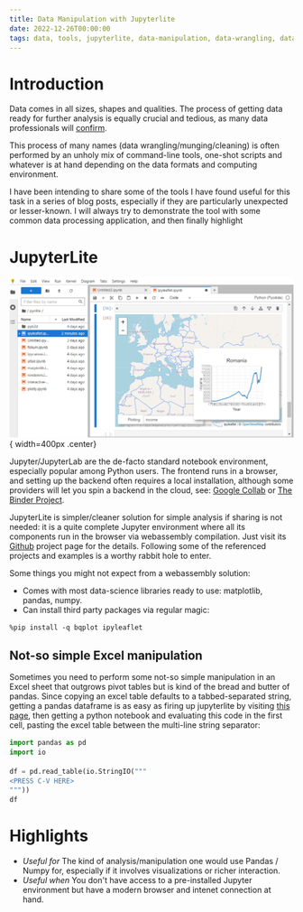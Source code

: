```yaml
---
title: Data Manipulation with Jupyterlite
date: 2022-12-26T00:00:00
tags: data, tools, jupyterlite, data-manipulation, data-wrangling, data-munging
---
```


# Introduction

Data comes in all sizes, shapes and qualities. The process of getting data ready
for further analysis is equally crucial and tedious, as many data professionals
will [confirm](https://forbes.com/sites/gilpress/2016/03/23/data-preparation-most-time-consuming-least-enjoyable-data-science-task-survey-says/).

This process of many names (data wrangling/munging/cleaning) is often performed
by an unholy mix of command-line tools, one-shot scripts and whatever is at hand
depending on the data formats and computing environment.

I have been intending to share some of the tools I have found useful for this
task in a series of blog posts, especially if they are particularly
unexpected or lesser-known. I will always try to demonstrate the tool with some
common data processing application, and then finally highlight

# JupyterLite

![&nbsp;](/images/jupyterlite.png "Sample of curve inflection points"){ width=400px .center}

Jupyter/JupyterLab are the de-facto standard notebook environment, especially
popular among Python users. The frontend runs in a browser, and setting up the backend often
requires a local installation, although some providers will let you spin a
backend in the cloud, see: [Google
Collab](https://colab.research.google.com/) or [The Binder
Project](https://mybinder.org/).

JupyterLite is simpler/cleaner solution for simple analysis if sharing is not
needed: it is a quite complete Jupyter environment where all its components
run in the browser via webassembly compilation. Just visit its
[Github](https://github.com/jupyterlite/jupyterlite) project page for the
details. Following some of the referenced projects and examples is a worthy
rabbit hole to enter.

Some things you might not expect from a webassembly solution:

- Comes with most data-science libraries ready to use: matplotlib, pandas, numpy.
- Can install third party packages via regular magic:
```
%pip install -q bqplot ipyleaflet
```

## Not-so simple Excel manipulation

Sometimes you need to perform some not-so simple manipulation in an Excel sheet
that outgrows pivot tables but is kind of the bread and butter of pandas. Since
copying an excel table defaults to a tabbed-separated string, getting a pandas
dataframe is as easy as firing up jupyterlite by visiting [this
page](https://jupyterlite.github.io/demo/lab/index.html), then getting a python
notebook and evaluating this code in the first cell, pasting the excel table
between the multi-line string separator:

```python
import pandas as pd
import io

df = pd.read_table(io.StringIO("""
<PRESS C-V HERE>
"""))
df
```
# Highlights

- *Useful for* The kind of analysis/manipulation one would use Pandas / Numpy
  for, especially if it involves visualizations or richer interaction.
- *Useful when* You don't have access to a pre-installed Jupyter environment but
  have a modern browser and intenet connection at hand.


